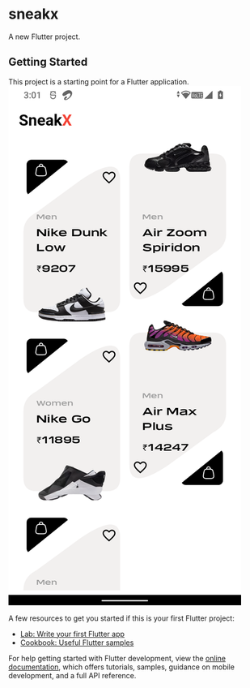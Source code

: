 # sneakx

A new Flutter project.

## Getting Started

This project is a starting point for a Flutter application.
![image alt](https://github.com/AdhilKurikkal/SneakX/blob/0fd3e21e573fe21ab5b0d55abe2d0feac0a1a561/preview1shoeapp.png)



A few resources to get you started if this is your first Flutter project:

- [Lab: Write your first Flutter app](https://docs.flutter.dev/get-started/codelab)
- [Cookbook: Useful Flutter samples](https://docs.flutter.dev/cookbook)

For help getting started with Flutter development, view the
[online documentation](https://docs.flutter.dev/), which offers tutorials,
samples, guidance on mobile development, and a full API reference.
